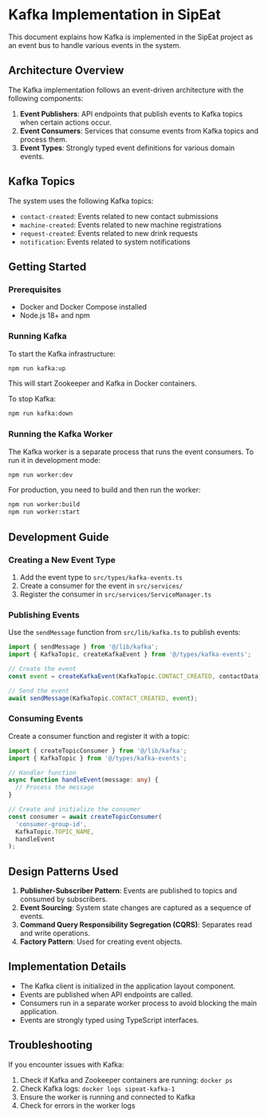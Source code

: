 # Kafka Implementation in SipEat

This document explains how Kafka is implemented in the SipEat project as an event bus to handle various events in the system.

## Architecture Overview

The Kafka implementation follows an event-driven architecture with the following components:

1. **Event Publishers**: API endpoints that publish events to Kafka topics when certain actions occur.
2. **Event Consumers**: Services that consume events from Kafka topics and process them.
3. **Event Types**: Strongly typed event definitions for various domain events.

## Kafka Topics

The system uses the following Kafka topics:

- `contact-created`: Events related to new contact submissions
- `machine-created`: Events related to new machine registrations
- `request-created`: Events related to new drink requests
- `notification`: Events related to system notifications

## Getting Started

### Prerequisites

- Docker and Docker Compose installed
- Node.js 18+ and npm

### Running Kafka

To start the Kafka infrastructure:

```bash
npm run kafka:up
```

This will start Zookeeper and Kafka in Docker containers.

To stop Kafka:

```bash
npm run kafka:down
```

### Running the Kafka Worker

The Kafka worker is a separate process that runs the event consumers. To run it in development mode:

```bash
npm run worker:dev
```

For production, you need to build and then run the worker:

```bash
npm run worker:build
npm run worker:start
```

## Development Guide

### Creating a New Event Type

1. Add the event type to `src/types/kafka-events.ts`
2. Create a consumer for the event in `src/services/`
3. Register the consumer in `src/services/ServiceManager.ts`

### Publishing Events

Use the `sendMessage` function from `src/lib/kafka.ts` to publish events:

```typescript
import { sendMessage } from '@/lib/kafka';
import { KafkaTopic, createKafkaEvent } from '@/types/kafka-events';

// Create the event
const event = createKafkaEvent(KafkaTopic.CONTACT_CREATED, contactData);

// Send the event
await sendMessage(KafkaTopic.CONTACT_CREATED, event);
```

### Consuming Events

Create a consumer function and register it with a topic:

```typescript
import { createTopicConsumer } from '@/lib/kafka';
import { KafkaTopic } from '@/types/kafka-events';

// Handler function
async function handleEvent(message: any) {
  // Process the message
}

// Create and initialize the consumer
const consumer = await createTopicConsumer(
  'consumer-group-id',
  KafkaTopic.TOPIC_NAME,
  handleEvent
);
```

## Design Patterns Used

1. **Publisher-Subscriber Pattern**: Events are published to topics and consumed by subscribers.
2. **Event Sourcing**: System state changes are captured as a sequence of events.
3. **Command Query Responsibility Segregation (CQRS)**: Separates read and write operations.
4. **Factory Pattern**: Used for creating event objects.

## Implementation Details

- The Kafka client is initialized in the application layout component.
- Events are published when API endpoints are called.
- Consumers run in a separate worker process to avoid blocking the main application.
- Events are strongly typed using TypeScript interfaces.

## Troubleshooting

If you encounter issues with Kafka:

1. Check if Kafka and Zookeeper containers are running: `docker ps`
2. Check Kafka logs: `docker logs sipeat-kafka-1`
3. Ensure the worker is running and connected to Kafka
4. Check for errors in the worker logs 
